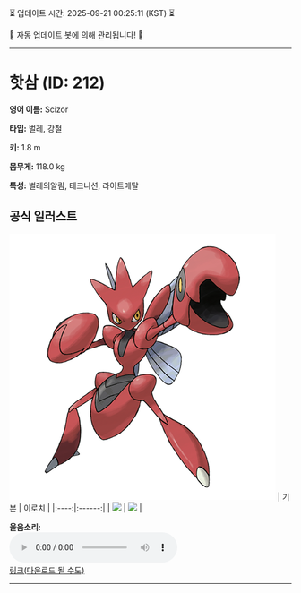 
⏳ 업데이트 시간: 2025-09-21 00:25:11 (KST) ⏳

🤖 자동 업데이트 봇에 의해 관리됩니다! 🤖

---

# 핫삼 (ID: 212)
**영어 이름:** Scizor

**타입:** 벌레, 강철

**키:** 1.8 m

**몸무게:** 118.0 kg

**특성:** 벌레의알림, 테크니션, 라이트메탈

## 공식 일러스트
![](https://raw.githubusercontent.com/PokeAPI/sprites/master/sprites/pokemon/other/official-artwork/212.png)
| 기본 | 이로치 |
|:----:|:------:|
| <img src="http://play.pokemonshowdown.com/sprites/ani/scizor.gif" width="200"> | <img src="http://play.pokemonshowdown.com/sprites/ani-shiny/scizor.gif" width="200"> |

**울음소리:**<br><audio controls src="https://raw.githubusercontent.com/PokeAPI/cries/main/cries/pokemon/latest/212.ogg"></audio><br> [링크(다운로드 될 수도)](https://raw.githubusercontent.com/PokeAPI/cries/main/cries/pokemon/latest/212.ogg)


---
